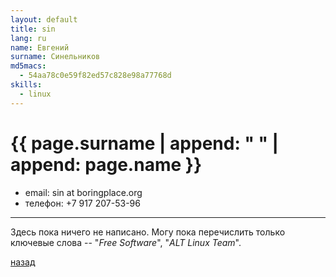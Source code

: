 ```yaml
---
layout: default
title: sin
lang: ru
name: Евгений
surname: Синельников
md5macs:
  - 54aa78c0e59f82ed57c828e98a77768d
skills:
  - linux
---
```


# [](#header-1) {{ page.surname | append: " " | append: page.name }}

* email: sin at boringplace.org
* телефон: +7 917 207-53-96

_________

Здесь пока ничего не написано. Могу пока перечислить только ключевые слова --
"*Free Software*", "*ALT Linux Team*".

[назад](../experts/)

